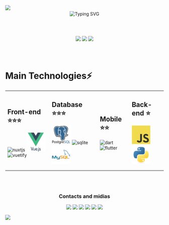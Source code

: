 <html>
<img src="https://capsule-render.vercel.app/api?type=waving&color=ffa726&height=140&section=header" />

<div align="center">
<img src="https://readme-typing-svg.demolab.com?font=Fira+Code&pause=1000&center=true&vCenter=true&color=FFA726&random=false&weight=600&width=435&size=30&lines=Hey+there!+My+name+is+Caetano+Leal;I%E2%80%99m+21+years+old;I%E2%80%99m+Brazilian;And+I%E2%80%99m+full+stack+dev" alt="Typing SVG" /></a>
</div>

<br> </br>

<div align="center">
<img height="180em" src="https://github-readme-stats.vercel.app/api?username=CaetanoLeal&show_icons=true&theme=great-gatsby&hide_border=true&bg_color=0d1117"/>
<img height="180em" src="https://github-readme-stats.vercel.app/api/top-langs/?username=CaetanoLeal&layout=compact&theme=great-gatsby&hide_border=true&bg_color=0d1117"/>
<img src="https://github-readme-activity-graph.vercel.app/graph?username=CaetanoLeal&bg_color=0d1117&height=300&color=ffa726&line=332108&point=ffd95b&area=true&hide_border=true" />
</div>

<br> </br>

<h1>Main Technologies⚡</h1>
<div align="center">
<table>
  <tr>
    <td>
      <h2>Front-end ⭐⭐⭐</h2>
      <p>
        <img src="https://www.vectorlogo.zone/logos/nuxtjs/nuxtjs-icon.svg" alt="nuxtjs" width="60" height="60"/>
        <img src="https://raw.githubusercontent.com/devicons/devicon/master/icons/vuejs/vuejs-original-wordmark.svg" alt="vuejs" width="60" height="60"/>
        <img src="https://bestofjs.org/logos/vuetify.svg" alt="vuetify" width="60" height="60"/>
      </p>
    </td>
    <td>
      <h2>Database ⭐⭐⭐</h2>
      <p>
        <img src="https://raw.githubusercontent.com/devicons/devicon/master/icons/postgresql/postgresql-original-wordmark.svg" alt="postgresql" width="60" height="60"/>
        <img src="https://www.vectorlogo.zone/logos/sqlite/sqlite-icon.svg" alt="sqlite" width="60" height="60"/>
        <img src="https://raw.githubusercontent.com/devicons/devicon/master/icons/mysql/mysql-original-wordmark.svg" alt="mysql" width="60" height="60"/>
      </p>
    </td>
    <td>
      <h2>Mobile ⭐⭐</h2>
      <p>
        <img src="https://www.vectorlogo.zone/logos/dartlang/dartlang-icon.svg" alt="dart" width="60" height="60"/>
        <img src="https://www.vectorlogo.zone/logos/flutterio/flutterio-icon.svg" alt="flutter" width="60" height="60"/>
      </p>
    </td>
    <td>
      <h2>Back-end ⭐</h2>
      <p>
        <img src="https://raw.githubusercontent.com/devicons/devicon/master/icons/javascript/javascript-original.svg" alt="javascript" width="60" height="60"/>
        <img src="https://raw.githubusercontent.com/devicons/devicon/master/icons/python/python-original.svg" alt="python" width="60" height="60"/>
      </p>
    </td>
  </tr>
</table>
</div>
<br> </br>
<div align="center">
  <h3>Contacts and midias</h3>
  <p>
    <img src="https://img.shields.io/badge/Gmail-D14836?style=for-the-badge&logo=gmail&logoColor=white"/>
    <img src="https://img.shields.io/badge/Telegram-2CA5E0?style=for-the-badge&logo=telegram&logoColor=white"/>
    <img src="https://img.shields.io/badge/WhatsApp-25D366?style=for-the-badge&logo=whatsapp&logoColor=white"/>
    <img src="https://img.shields.io/badge/LinkedIn-0077B5?style=for-the-badge&logo=linkedin&logoColor=white"/>
    <img src="https://img.shields.io/badge/GitHub-100000?style=for-the-badge&logo=github&logoColor=white"/>
    <img src="https://img.shields.io/badge/-Behance-blue?style=for-the-badge&logo=behance&logoColor=white"/>
  </p>
</div>

<img src="https://capsule-render.vercel.app/api?type=waving&color=ffa726&height=140&section=footer" />
